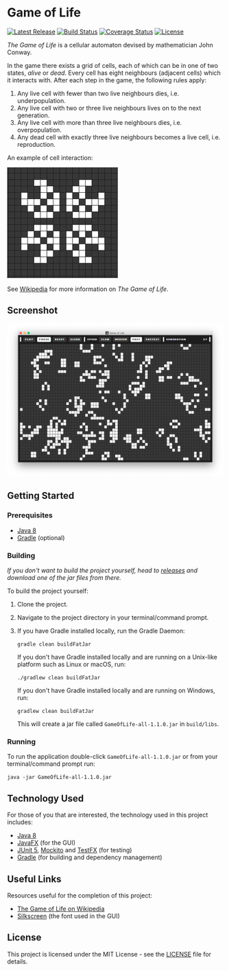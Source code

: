# Game of Life

[![Latest Release](https://img.shields.io/github/release/vanillaSlice/GameOfLife.svg)](https://github.com/vanillaSlice/GameOfLife/releases/latest)
[![Build Status](https://img.shields.io/travis/vanillaSlice/GameOfLife/master.svg)](https://travis-ci.org/vanillaSlice/GameOfLife)
[![Coverage Status](https://img.shields.io/coveralls/github/vanillaSlice/GameOfLife/master.svg)](https://coveralls.io/github/vanillaSlice/GameOfLife?branch=master)
[![License](https://img.shields.io/github/license/vanillaSlice/GameOfLife.svg)](LICENSE)

*The Game of Life* is a cellular automaton devised by mathematician John Conway.

In the game there exists a grid of cells, each of which can be in one of two states, *alive* or *dead*.
Every cell has eight neighbours (adjacent cells) which it interacts with. After each step in the game, the following
rules apply:

1. Any live cell with fewer than two live neighbours dies, i.e. underpopulation.
2. Any live cell with two or three live neighbours lives on to the next generation.
3. Any live cell with more than three live neighbours dies, i.e. overpopulation.
4. Any dead cell with exactly three live neighbours becomes a live cell, i.e. reproduction.

An example of cell interaction:

![Cell Interaction](/images/pattern-1.gif)

See [Wikipedia](https://en.wikipedia.org/wiki/Conway's_Game_of_Life) for more information on *The Game of Life*.

## Screenshot

![Screenshot](/images/screenshot-1.png)

## Getting Started

### Prerequisites

* [Java 8](https://www.oracle.com/technetwork/java/javase/overview/java8-2100321.html)
* [Gradle](https://gradle.org) (optional)

### Building

*If you don't want to build the project yourself, head to
[releases](https://github.com/vanillaSlice/GameOfLife/releases) and download one of the jar files from there.*

To build the project yourself:

1. Clone the project.
2. Navigate to the project directory in your terminal/command prompt.
3. If you have Gradle installed locally, run the Gradle Daemon:

    ```
    gradle clean buildFatJar
    ```

   If you don't have Gradle installed locally and are running on a Unix-like platform such as Linux or macOS, run:

    ```
    ./gradlew clean buildFatJar
    ```

   If you don't have Gradle installed locally and are running on Windows, run:

    ```
    gradlew clean buildFatJar
    ```
    
    This will create a jar file called `GameOfLife-all-1.1.0.jar` in `build/libs`.

### Running

To run the application double-click `GameOfLife-all-1.1.0.jar` or from your terminal/command prompt run:

```
java -jar GameOfLife-all-1.1.0.jar
```

## Technology Used

For those of you that are interested, the technology used in this project includes:

* [Java 8](https://www.oracle.com/technetwork/java/javase/overview/java8-2100321.html)
* [JavaFX](https://docs.oracle.com/javase/8/javase-clienttechnologies.htm) (for the GUI)
* [JUnit 5](https://junit.org/junit5/), [Mockito](https://site.mockito.org/) and
  [TestFX](https://github.com/TestFX/TestFX) (for testing)
* [Gradle](https://gradle.org) (for building and dependency management)

## Useful Links

Resources useful for the completion of this project:

* [The Game of Life on Wikipedia](https://en.wikipedia.org/wiki/Conway's_Game_of_Life)
* [Silkscreen](https://www.kottke.org/plus/type/silkscreen/index.html) (the font used in the GUI)

## License

This project is licensed under the MIT License - see the [LICENSE](LICENSE) file for details.

